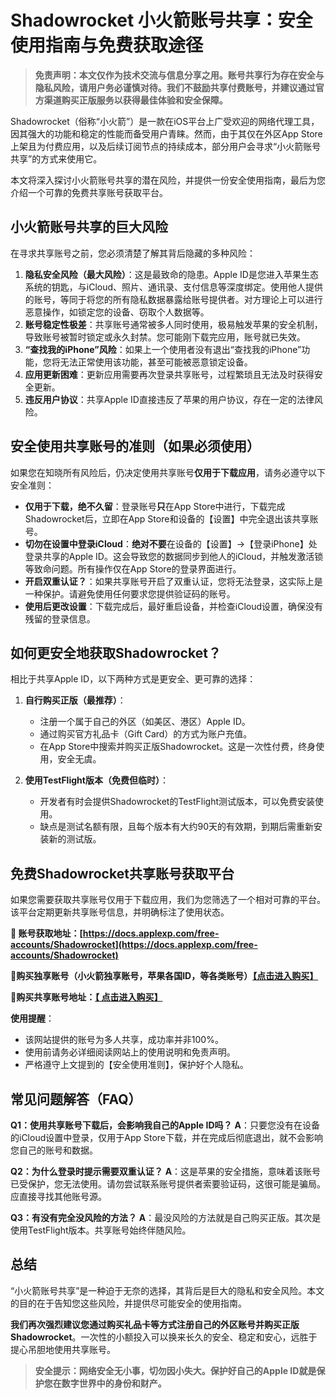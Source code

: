 # Shadowrocket 小火箭账号共享：安全使用指南与免费获取途径

> **免责声明：本文仅作为技术交流与信息分享之用。账号共享行为存在安全与隐私风险，请用户务必谨慎对待。我们不鼓励共享付费账号，并建议通过官方渠道购买正版服务以获得最佳体验和安全保障。**

Shadowrocket（俗称“小火箭”）是一款在iOS平台上广受欢迎的网络代理工具，因其强大的功能和稳定的性能而备受用户青睐。然而，由于其仅在外区App Store上架且为付费应用，以及后续订阅节点的持续成本，部分用户会寻求“小火箭账号共享”的方式来使用它。

本文将深入探讨小火箭账号共享的潜在风险，并提供一份安全使用指南，最后为您介绍一个可靠的免费共享账号获取平台。

## 小火箭账号共享的巨大风险

在寻求共享账号之前，您必须清楚了解其背后隐藏的多种风险：

1.  **隐私安全风险（最大风险）**：这是最致命的隐患。Apple ID是您进入苹果生态系统的钥匙，与iCloud、照片、通讯录、支付信息等深度绑定。使用他人提供的账号，等同于将您的所有隐私数据暴露给账号提供者。对方理论上可以进行恶意操作，如锁定您的设备、窃取个人数据等。
2.  **账号稳定性极差**：共享账号通常被多人同时使用，极易触发苹果的安全机制，导致账号被暂时锁定或永久封禁。您可能刚下载完应用，账号就已失效。
3.  **“查找我的iPhone”风险**：如果上一个使用者没有退出“查找我的iPhone”功能，您将无法正常使用该功能，甚至可能被恶意锁定设备。
4.  **应用更新困难**：更新应用需要再次登录共享账号，过程繁琐且无法及时获得安全更新。
5.  **违反用户协议**：共享Apple ID直接违反了苹果的用户协议，存在一定的法律风险。

## 安全使用共享账号的准则（如果必须使用）

如果您在知晓所有风险后，仍决定使用共享账号**仅用于下载应用**，请务必遵守以下安全准则：

*   **仅用于下载，绝不久留**：登录账号**只**在App Store中进行，下载完成Shadowrocket后，立即在App Store和设备的【设置】中完全退出该共享账号。
*   **切勿在设置中登录iCloud**：**绝对不要**在设备的【设置】→【登录iPhone】处登录共享的Apple ID。这会导致您的数据同步到他人的iCloud，并触发激活锁等致命问题。所有操作仅在App Store的登录界面进行。
*   **开启双重认证？**：如果共享账号开启了双重认证，您将无法登录，这实际上是一种保护。请避免使用任何要求您提供验证码的账号。
*   **使用后更改设置**：下载完成后，最好重启设备，并检查iCloud设置，确保没有残留的登录信息。

## 如何更安全地获取Shadowrocket？

相比于共享Apple ID，以下两种方式是更安全、更可靠的选择：

1.  **自行购买正版（最推荐）**：
    *   注册一个属于自己的外区（如美区、港区）Apple ID。
    *   通过购买官方礼品卡（Gift Card）的方式为账户充值。
    *   在App Store中搜索并购买正版Shadowrocket。这是一次性付费，终身使用，安全无虞。

2.  **使用TestFlight版本（免费但临时）**：
    *   开发者有时会提供Shadowrocket的TestFlight测试版本，可以免费安装使用。
    *   缺点是测试名额有限，且每个版本有大约90天的有效期，到期后需重新安装新的测试版。

## 免费Shadowrocket共享账号获取平台

如果您需要获取共享账号仅用于下载应用，我们为您筛选了一个相对可靠的平台。该平台定期更新共享账号信息，并明确标注了使用状态。

**🔗 账号获取地址：[https://docs.applexp.com/free-accounts/Shadowrocket](https://docs.applexp.com/free-accounts/Shadowrocket)**

**🔗购买独享账号（小火箭独享账号，苹果各国ID，等各类账号）[【点击进入购买】](https://juzixp.com/)**

**🔗购买共享账号地址：[【 点击进入购买】](https://juzixp.com/buy/21)**

**使用提醒**：
*   该网站提供的账号为多人共享，成功率并非100%。
*   使用前请务必详细阅读网站上的使用说明和免责声明。
*   严格遵守上文提到的【安全使用准则】，保护好个人隐私。

## 常见问题解答（FAQ）

**Q1：使用共享账号下载后，会影响我自己的Apple ID吗？**
**A**：只要您没有在设备的iCloud设置中登录，仅用于App Store下载，并在完成后彻底退出，就不会影响您自己的账号和数据。

**Q2：为什么登录时提示需要双重认证？**
**A**：这是苹果的安全措施，意味着该账号已受保护，您无法使用。请勿尝试联系账号提供者索要验证码，这很可能是骗局。应直接寻找其他账号源。

**Q3：有没有完全没风险的方法？**
**A**：最没风险的方法就是自己购买正版。其次是使用TestFlight版本。共享账号始终伴随风险。

## 总结

“小火箭账号共享”是一种迫于无奈的选择，其背后是巨大的隐私和安全风险。本文的目的在于告知您这些风险，并提供尽可能安全的使用指南。

**我们再次强烈建议您通过购买礼品卡等方式注册自己的外区账号并购买正版Shadowrocket**。一次性的小额投入可以换来长久的安全、稳定和安心，远胜于提心吊胆地使用共享账号。

> **安全提示：网络安全无小事，切勿因小失大。保护好自己的Apple ID就是保护您在数字世界中的身份和财产。**
